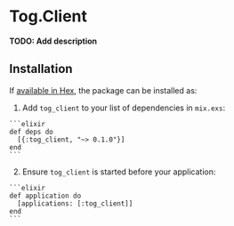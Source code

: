 # Tog.Client

**TODO: Add description**

## Installation

If [available in Hex](https://hex.pm/docs/publish), the package can be installed as:

  1. Add `tog_client` to your list of dependencies in `mix.exs`:

    ```elixir
    def deps do
      [{:tog_client, "~> 0.1.0"}]
    end
    ```

  2. Ensure `tog_client` is started before your application:

    ```elixir
    def application do
      [applications: [:tog_client]]
    end
    ```

